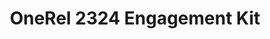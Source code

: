 ---
title: OneRel 2324 Engagement Kit
redirect_to: https://drive.google.com/drive/folders/1WE27fvIBjaVdwmxubSxVriaKLfTWvgWL?usp=drive_link
redirect_from: 
  - /EngagementKit2324
  - /engagementkit2324
---